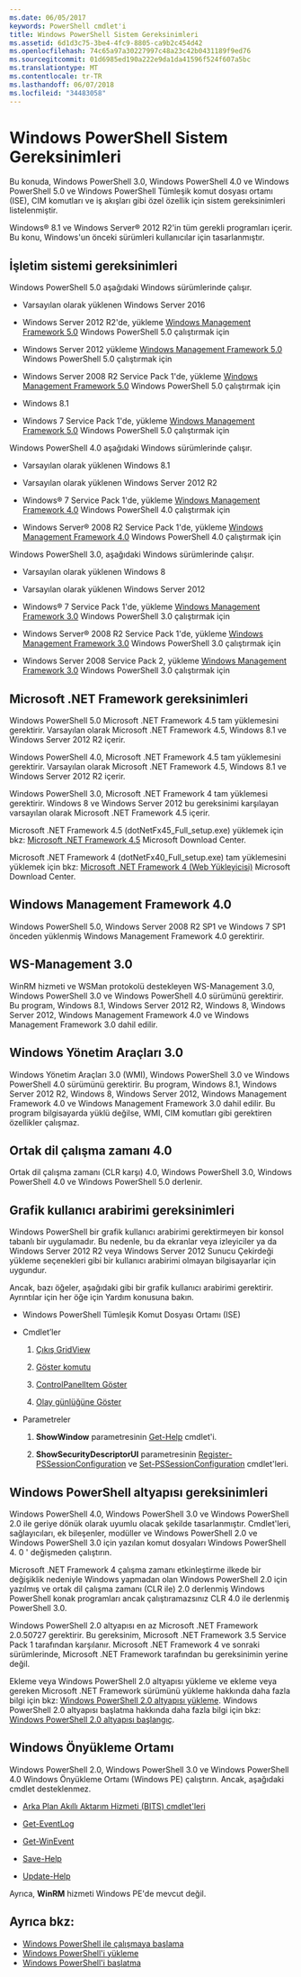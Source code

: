 ```yaml
---
ms.date: 06/05/2017
keywords: PowerShell cmdlet'i
title: Windows PowerShell Sistem Gereksinimleri
ms.assetid: 6d1d3c75-3be4-4fc9-8805-ca9b2c454d42
ms.openlocfilehash: 74c65a97a30227997c48a23c42b0431189f9ed76
ms.sourcegitcommit: 01d6985ed190a222e9da1da41596f524f607a5bc
ms.translationtype: MT
ms.contentlocale: tr-TR
ms.lasthandoff: 06/07/2018
ms.locfileid: "34483058"
---
```

# <a name="windows-powershell-system-requirements"></a>Windows PowerShell Sistem Gereksinimleri
Bu konuda, Windows PowerShell 3.0, Windows PowerShell 4.0 ve Windows PowerShell 5.0 ve Windows PowerShell Tümleşik komut dosyası ortamı (ISE), CIM komutları ve iş akışları gibi özel özellik için sistem gereksinimleri listelenmiştir.

Windows® 8.1 ve Windows Server® 2012 R2'in tüm gerekli programları içerir. Bu konu, Windows'un önceki sürümleri kullanıcılar için tasarlanmıştır.

## <a name="operating-system-requirements"></a>İşletim sistemi gereksinimleri
Windows PowerShell 5.0 aşağıdaki Windows sürümlerinde çalışır.

- Varsayılan olarak yüklenen Windows Server 2016

- Windows Server 2012 R2'de, yükleme [Windows Management Framework 5.0](https://www.microsoft.com/en-us/download/details.aspx?id=50395) Windows PowerShell 5.0 çalıştırmak için

- Windows Server 2012 yükleme [Windows Management Framework 5.0](https://www.microsoft.com/en-us/download/details.aspx?id=50395) Windows PowerShell 5.0 çalıştırmak için

- Windows Server 2008 R2 Service Pack 1'de, yükleme [Windows Management Framework 5.0](https://www.microsoft.com/en-us/download/details.aspx?id=50395) Windows PowerShell 5.0 çalıştırmak için

- Windows 8.1

- Windows 7 Service Pack 1'de, yükleme [Windows Management Framework 5.0](https://www.microsoft.com/en-us/download/details.aspx?id=50395) Windows PowerShell 5.0 çalıştırmak için

Windows PowerShell 4.0 aşağıdaki Windows sürümlerinde çalışır.

- Varsayılan olarak yüklenen Windows 8.1

- Varsayılan olarak yüklenen Windows Server 2012 R2

- Windows® 7 Service Pack 1'de, yükleme [Windows Management Framework 4.0](https://www.microsoft.com/en-us/download/details.aspx?id=40855) Windows PowerShell 4.0 çalıştırmak için

- Windows Server® 2008 R2 Service Pack 1'de, yükleme [Windows Management Framework 4.0](https://www.microsoft.com/en-us/download/details.aspx?id=40855) Windows PowerShell 4.0 çalıştırmak için

Windows PowerShell 3.0, aşağıdaki Windows sürümlerinde çalışır.

- Varsayılan olarak yüklenen Windows 8

- Varsayılan olarak yüklenen Windows Server 2012

- Windows® 7 Service Pack 1'de, yükleme [Windows Management Framework 3.0](https://www.microsoft.com/en-us/download/details.aspx?id=34595) Windows PowerShell 3.0 çalıştırmak için

- Windows Server® 2008 R2 Service Pack 1'de, yükleme [Windows Management Framework 3.0](https://www.microsoft.com/en-us/download/details.aspx?id=34595) Windows PowerShell 3.0 çalıştırmak için

- Windows Server 2008 Service Pack 2, yükleme [Windows Management Framework 3.0](https://www.microsoft.com/en-us/download/details.aspx?id=34595) Windows PowerShell 3.0 çalıştırmak için

## <a name="microsoft-net-framework-requirements"></a>Microsoft .NET Framework gereksinimleri
Windows PowerShell 5.0 Microsoft .NET Framework 4.5 tam yüklemesini gerektirir. Varsayılan olarak Microsoft .NET Framework 4.5, Windows 8.1 ve Windows Server 2012 R2 içerir.

Windows PowerShell 4.0, Microsoft .NET Framework 4.5 tam yüklemesini gerektirir. Varsayılan olarak Microsoft .NET Framework 4.5, Windows 8.1 ve Windows Server 2012 R2 içerir.

Windows PowerShell 3.0, Microsoft .NET Framework 4 tam yüklemesi gerektirir. Windows 8 ve Windows Server 2012 bu gereksinimi karşılayan varsayılan olarak Microsoft .NET Framework 4.5 içerir.

Microsoft .NET Framework 4.5 (dotNetFx45_Full_setup.exe) yüklemek için bkz: [Microsoft .NET Framework 4.5](http://go.microsoft.com/fwlink/?LinkID=242919) Microsoft Download Center.

Microsoft .NET Framework 4 (dotNetFx40_Full_setup.exe) tam yüklemesini yüklemek için bkz: [Microsoft .NET Framework 4 (Web Yükleyicisi)](http://go.microsoft.com/fwlink/?LinkID=212931) Microsoft Download Center.

## <a name="windows-management-framework-40"></a>Windows Management Framework 4.0
Windows PowerShell 5.0, Windows Server 2008 R2 SP1 ve Windows 7 SP1 önceden yüklenmiş Windows Management Framework 4.0 gerektirir.

## <a name="ws-management-30"></a>WS-Management 3.0
WinRM hizmeti ve WSMan protokolü destekleyen WS-Management 3.0, Windows PowerShell 3.0 ve Windows PowerShell 4.0 sürümünü gerektirir. Bu program, Windows 8.1, Windows Server 2012 R2, Windows 8, Windows Server 2012, Windows Management Framework 4.0 ve Windows Management Framework 3.0 dahil edilir.

## <a name="windows-management-instrumentation-30"></a>Windows Yönetim Araçları 3.0
Windows Yönetim Araçları 3.0 (WMI), Windows PowerShell 3.0 ve Windows PowerShell 4.0 sürümünü gerektirir. Bu program, Windows 8.1, Windows Server 2012 R2, Windows 8, Windows Server 2012, Windows Management Framework 4.0 ve Windows Management Framework 3.0 dahil edilir. Bu program bilgisayarda yüklü değilse, WMI, CIM komutları gibi gerektiren özellikler çalışmaz.

## <a name="common-language-runtime-40"></a>Ortak dil çalışma zamanı 4.0
Ortak dil çalışma zamanı (CLR karşı) 4.0, Windows PowerShell 3.0, Windows PowerShell 4.0 ve Windows PowerShell 5.0 derlenir.

## <a name="graphical-user-interface-requirements"></a>Grafik kullanıcı arabirimi gereksinimleri
Windows PowerShell bir grafik kullanıcı arabirimi gerektirmeyen bir konsol tabanlı bir uygulamadır. Bu nedenle, bu da ekranlar veya izleyiciler ya da Windows Server 2012 R2 veya Windows Server 2012 Sunucu Çekirdeği yükleme seçenekleri gibi bir kullanıcı arabirimi olmayan bilgisayarlar için uygundur.

Ancak, bazı öğeler, aşağıdaki gibi bir grafik kullanıcı arabirimi gerektirir. Ayrıntılar için her öğe için Yardım konusuna bakın.

- Windows PowerShell Tümleşik Komut Dosyası Ortamı (ISE)

- Cmdlet’ler

    1.  [Çıkış GridView](https://docs.microsoft.com/powershell/module/microsoft.powershell.utility/out-gridview)

    2.  [Göster komutu](https://docs.microsoft.com/powershell/module/Microsoft.PowerShell.Utility/Show-Command)

    3.  [ControlPanelItem Göster](https://docs.microsoft.com/powershell/module/Microsoft.PowerShell.Management/Show-ControlPanelItem)

    4.  [Olay günlüğüne Göster](https://docs.microsoft.com/powershell/module/Microsoft.PowerShell.Management/Show-EventLog)

- Parametreler

    1.  **ShowWindow** parametresinin [Get-Help](https://docs.microsoft.com/powershell/module/Microsoft.PowerShell.Core/Get-Help) cmdlet'i.

    2.  **ShowSecurityDescriptorUI** parametresinin [Register-PSSessionConfiguration](https://docs.microsoft.com/powershell/module/Microsoft.PowerShell.Core/Register-PSSessionConfiguration) ve [Set-PSSessionConfiguration](https://docs.microsoft.com/powershell/module/Microsoft.PowerShell.Core/Set-PSSessionConfiguration) cmdlet'leri.

## <a name="windows-powershell-engine-requirements"></a>Windows PowerShell altyapısı gereksinimleri
Windows PowerShell 4.0, Windows PowerShell 3.0 ve Windows PowerShell 2.0 ile geriye dönük olarak uyumlu olacak şekilde tasarlanmıştır. Cmdlet'leri, sağlayıcıları, ek bileşenler, modüller ve Windows PowerShell 2.0 ve Windows PowerShell 3.0 için yazılan komut dosyaları Windows PowerShell 4. 0 ' değişmeden çalıştırın.

Microsoft .NET Framework 4 çalışma zamanı etkinleştirme ilkede bir değişiklik nedeniyle Windows yapmadan olan Windows PowerShell 2.0 için yazılmış ve ortak dil çalışma zamanı (CLR ile) 2.0 derlenmiş Windows PowerShell konak programları ancak çalıştıramazsınız CLR 4.0 ile derlenmiş PowerShell 3.0.

Windows PowerShell 2.0 altyapısı en az Microsoft .NET Framework 2.0.50727 gerektirir. Bu gereksinim, Microsoft .NET Framework 3.5 Service Pack 1 tarafından karşılanır. Microsoft .NET Framework 4 ve sonraki sürümlerinde, Microsoft .NET Framework tarafından bu gereksinimin yerine değil.

Ekleme veya Windows PowerShell 2.0 altyapısı yükleme ve ekleme veya gereken Microsoft .NET Framework sürümünü yükleme hakkında daha fazla bilgi için bkz: [Windows PowerShell 2.0 altyapısı yükleme](Installing-the-Windows-PowerShell-2.0-Engine.md). Windows PowerShell 2.0 altyapısı başlatma hakkında daha fazla bilgi için bkz: [Windows PowerShell 2.0 altyapısı başlangıç](Starting-the-Windows-PowerShell-2.0-Engine.md).

## <a name="windows-preinstallation-environment"></a>Windows Önyükleme Ortamı
Windows PowerShell 2.0, Windows PowerShell 3.0 ve Windows PowerShell 4.0 Windows Önyükleme Ortamı (Windows PE) çalıştırın. Ancak, aşağıdaki cmdlet desteklenmez.

- [Arka Plan Akıllı Aktarım Hizmeti (BITS) cmdlet'leri](http://go.microsoft.com/fwlink/?LinkId=257514)

- [Get-EventLog](https://docs.microsoft.com/powershell/module/Microsoft.PowerShell.Management/Get-EventLog)

- [Get-WinEvent](https://docs.microsoft.com/powershell/module/Microsoft.PowerShell.Diagnostics/Get-WinEvent)

- [Save-Help](https://docs.microsoft.com/powershell/module/Microsoft.PowerShell.Core/Save-Help)

- [Update-Help](https://docs.microsoft.com/powershell/module/Microsoft.PowerShell.Core/Update-Help)

Ayrıca, **WinRM** hizmeti Windows PE'de mevcut değil.

## <a name="see-also"></a>Ayrıca bkz:
- [Windows PowerShell ile çalışmaya başlama](../getting-started/Getting-Started-with-Windows-PowerShell.md)
- [Windows PowerShell'i yükleme](Installing-Windows-PowerShell.md)
- [Windows PowerShell'i başlatma](Starting-Windows-PowerShell.md)